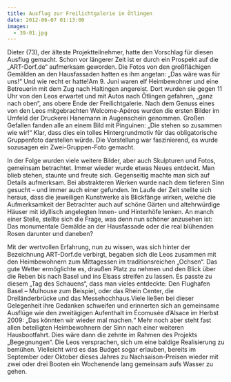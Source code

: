 ```yaml
---
title: Ausflug zur Freilichtgalerie in Ötlingen
date: 2012-06-07 01:13:00
images:
  - 39-01.jpg
---
```


Dieter (73), der älteste Projektteilnehmer, hatte den Vorschlag für diesen Ausflug gemacht. Schon vor längerer Zeit ist er durch ein Prospekt auf die „ART-Dorf.de“ aufmerksam geworden. Die Fotos von den großflächigen Gemälden an den Hausfassaden hatten es ihm angetan: „Das wäre was für uns!“ Und wie recht er hatte!Am 9. Juni waren elf Heimbewohner und eine Betreuerin mit dem Zug nach Haltingen angereist. Dort wurden sie gegen 11 Uhr von den Leos erwartet und mit Autos nach Ötlingen gefahren, „ganz nach oben“, ans obere Ende der Freilichtgalerie. Nach dem Genuss eines von den Leos mitgebrachten Welcome-Apéros wurden die ersten Bilder im Umfeld der Druckerei Hanemann in Augenschein genommen. Großen Gefallen fanden alle an einem Bild mit Pinguinen: „Die stehen so zusammen wie wir!“ Klar, dass dies ein tolles Hintergrundmotiv für das obligatorische Gruppenfoto darstellen würde. Die Vorstellung war faszinierend, es wurde sozusagen ein Zwei-Gruppen-Foto gemacht.

In der Folge wurden viele weitere Bilder, aber auch Skulpturen und Fotos, gemeinsam betrachtet. Immer wieder wurde etwas Neues entdeckt. Man blieb stehen, staunte und freute sich. Gegenseitig machte man sich auf Details aufmerksam. Bei abstrakteren Werken wurde nach dem tieferen Sinn gesucht – und immer auch einer gefunden. Im Laufe der Zeit stellte sich heraus, dass die jeweiligen Kunstwerke als Blickfänge wirken, welche die Aufmerksamkeit der Betrachter auch auf schöne Gärten und altehrwürdige Häuser mit idyllisch angelegten Innen- und Hinterhöfe lenken. An manch einer Stelle, stellte sich die Frage, was denn nun schöner anzusehen ist: Das monumentale Gemälde an der Hausfassade oder die real blühenden Rosen darunter und daneben?

Mit der wertvollen Erfahrung, nun zu wissen, was sich hinter der Bezeichnung ART-Dorf.de verbirgt, begaben sich die Leos zusammen mit den Heimbewohnern zum Mittagessen im traditionsreichen „Ochsen“. Das gute Wetter ermöglichte es, draußen Platz zu nehmen und den Blick über die Reben bis nach Basel und ins Elsass streifen zu lassen. Es passte zu diesem „Tag des Schauens“, dass man vieles entdeckte: Den Flughafen Basel – Mulhouse zum Beispiel, oder das Rhein Center, die Dreiländerbrücke und das Messehochhaus.Viele ließen bei dieser Gelegenheit ihre Gedanken schweifen und erinnerten sich an gemeinsame Ausflüge wie den zweitägigen Aufenthalt im Écomusée d’Alsace im Herbst 2009: „Das könnten wir wieder mal machen.“ Mehr noch aber steht fast allen beteiligten Heimbewohnern der Sinn nach einer weiteren Hausbootfahrt. Dies wäre dann die zehnte im Rahmen des Projekts „Begegnungen“. Die Leos versprachen, sich um eine baldige Realisierung zu bemühen. Vielleicht wird es das Budget sogar erlauben, bereits im September oder Oktober dieses Jahres zu Nachsaison-Preisen wieder mit zwei oder drei Booten ein Wochenende lang gemeinsam aufs Wasser zu gehen.
